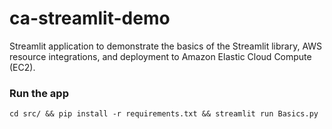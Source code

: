 # ca-streamlit-demo

Streamlit application to demonstrate the basics of the Streamlit library, AWS resource integrations, and deployment to Amazon Elastic Cloud Compute (EC2).

### Run the app

```
cd src/ && pip install -r requirements.txt && streamlit run Basics.py
```